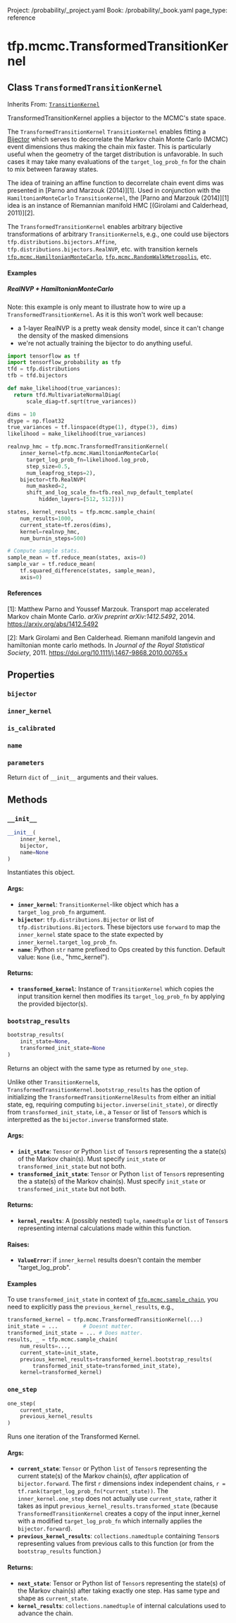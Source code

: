 Project: /probability/_project.yaml
Book: /probability/_book.yaml
page_type: reference
<div itemscope itemtype="http://developers.google.com/ReferenceObject">
<meta itemprop="name" content="tfp.mcmc.TransformedTransitionKernel" />
<meta itemprop="property" content="bijector"/>
<meta itemprop="property" content="inner_kernel"/>
<meta itemprop="property" content="is_calibrated"/>
<meta itemprop="property" content="name"/>
<meta itemprop="property" content="parameters"/>
<meta itemprop="property" content="__init__"/>
<meta itemprop="property" content="bootstrap_results"/>
<meta itemprop="property" content="one_step"/>
</div>

# tfp.mcmc.TransformedTransitionKernel

## Class `TransformedTransitionKernel`

Inherits From: [`TransitionKernel`](../../tfp/mcmc/TransitionKernel.md)

TransformedTransitionKernel applies a bijector to the MCMC's state space.

The `TransformedTransitionKernel` `TransitionKernel` enables fitting
a [Bijector](
https://www.tensorflow.org/api_docs/python/tf/distributions/bijectors/Bijector)
which serves to decorrelate the Markov chain Monte Carlo (MCMC)
event dimensions thus making the chain mix faster. This is
particularly useful when the geometry of the target distribution is
unfavorable. In such cases it may take many evaluations of the
`target_log_prob_fn` for the chain to mix between faraway states.

The idea of training an affine function to decorrelate chain event dims was
presented in [Parno and Marzouk (2014)][1]. Used in conjunction with the
`HamiltonianMonteCarlo` `TransitionKernel`, the [Parno and Marzouk (2014)][1]
idea is an instance of Riemannian manifold HMC [(Girolami and Calderhead,
2011)][2].

The `TransformedTransitionKernel` enables arbitrary bijective transformations
of arbitrary `TransitionKernel`s, e.g., one could use bijectors
`tfp.distributions.bijectors.Affine`,
`tfp.distributions.bijectors.RealNVP`, etc. with transition kernels
<a href="../../tfp/mcmc/HamiltonianMonteCarlo.md"><code>tfp.mcmc.HamiltonianMonteCarlo</code></a>, <a href="../../tfp/mcmc/RandomWalkMetropolis.md"><code>tfp.mcmc.RandomWalkMetropolis</code></a>,
etc.

#### Examples

##### RealNVP + HamiltonianMonteCarlo

Note: this example is only meant to illustrate how to wire up a
`TransformedTransitionKernel`. As it is this won't work well because:
* a 1-layer RealNVP is a pretty weak density model, since it can't change the
density of the masked dimensions
* we're not actually training the bijector to do anything useful.

```python
import tensorflow as tf
import tensorflow_probability as tfp
tfd = tfp.distributions
tfb = tfd.bijectors

def make_likelihood(true_variances):
  return tfd.MultivariateNormalDiag(
      scale_diag=tf.sqrt(true_variances))

dims = 10
dtype = np.float32
true_variances = tf.linspace(dtype(1), dtype(3), dims)
likelihood = make_likelihood(true_variances)

realnvp_hmc = tfp.mcmc.TransformedTransitionKernel(
    inner_kernel=tfp.mcmc.HamiltonianMonteCarlo(
      target_log_prob_fn=likelihood.log_prob,
      step_size=0.5,
      num_leapfrog_steps=2),
    bijector=tfb.RealNVP(
      num_masked=2,
      shift_and_log_scale_fn=tfb.real_nvp_default_template(
          hidden_layers=[512, 512])))

states, kernel_results = tfp.mcmc.sample_chain(
    num_results=1000,
    current_state=tf.zeros(dims),
    kernel=realnvp_hmc,
    num_burnin_steps=500)

# Compute sample stats.
sample_mean = tf.reduce_mean(states, axis=0)
sample_var = tf.reduce_mean(
    tf.squared_difference(states, sample_mean),
    axis=0)
```

#### References

[1]: Matthew Parno and Youssef Marzouk. Transport map accelerated Markov chain
     Monte Carlo. _arXiv preprint arXiv:1412.5492_, 2014.
     https://arxiv.org/abs/1412.5492

[2]: Mark Girolami and Ben Calderhead. Riemann manifold langevin and
     hamiltonian monte carlo methods. In _Journal of the Royal Statistical
     Society_, 2011. https://doi.org/10.1111/j.1467-9868.2010.00765.x

## Properties

<h3 id="bijector"><code>bijector</code></h3>



<h3 id="inner_kernel"><code>inner_kernel</code></h3>



<h3 id="is_calibrated"><code>is_calibrated</code></h3>



<h3 id="name"><code>name</code></h3>



<h3 id="parameters"><code>parameters</code></h3>

Return `dict` of ``__init__`` arguments and their values.



## Methods

<h3 id="__init__"><code>__init__</code></h3>

``` python
__init__(
    inner_kernel,
    bijector,
    name=None
)
```

Instantiates this object.

#### Args:

* <b>`inner_kernel`</b>: `TransitionKernel`-like object which has a
    `target_log_prob_fn` argument.
* <b>`bijector`</b>: `tfp.distributions.Bijector` or list of
    `tfp.distributions.Bijector`s. These bijectors use `forward` to map the
    `inner_kernel` state space to the state expected by
    `inner_kernel.target_log_prob_fn`.
* <b>`name`</b>: Python `str` name prefixed to Ops created by this function.
    Default value: `None` (i.e., "hmc_kernel").


#### Returns:

* <b>`transformed_kernel`</b>: Instance of `TransitionKernel` which copies the input
    transition kernel then modifies its `target_log_prob_fn` by applying the
    provided bijector(s).

<h3 id="bootstrap_results"><code>bootstrap_results</code></h3>

``` python
bootstrap_results(
    init_state=None,
    transformed_init_state=None
)
```

Returns an object with the same type as returned by `one_step`.

Unlike other `TransitionKernel`s,
`TransformedTransitionKernel.bootstrap_results` has the option of
initializing the `TransformedTransitionKernelResults` from either an initial
state, eg, requiring computing `bijector.inverse(init_state)`, or
directly from `transformed_init_state`, i.e., a `Tensor` or list
of `Tensor`s which is interpretted as the `bijector.inverse`
transformed state.

#### Args:

* <b>`init_state`</b>: `Tensor` or Python `list` of `Tensor`s representing the a
    state(s) of the Markov chain(s). Must specify `init_state` or
    `transformed_init_state` but not both.
* <b>`transformed_init_state`</b>: `Tensor` or Python `list` of `Tensor`s
    representing the a state(s) of the Markov chain(s). Must specify
    `init_state` or `transformed_init_state` but not both.


#### Returns:

* <b>`kernel_results`</b>: A (possibly nested) `tuple`, `namedtuple` or `list` of
    `Tensor`s representing internal calculations made within this function.


#### Raises:

* <b>`ValueError`</b>: if `inner_kernel` results doesn't contain the member
    "target_log_prob".

#### Examples

To use `transformed_init_state` in context of
<a href="../../tfp/mcmc/sample_chain.md"><code>tfp.mcmc.sample_chain</code></a>, you need to explicitly pass the
`previous_kernel_results`, e.g.,

```python
transformed_kernel = tfp.mcmc.TransformedTransitionKernel(...)
init_state = ...        # Doesnt matter.
transformed_init_state = ... # Does matter.
results, _ = tfp.mcmc.sample_chain(
    num_results=...,
    current_state=init_state,
    previous_kernel_results=transformed_kernel.bootstrap_results(
        transformed_init_state=transformed_init_state),
    kernel=transformed_kernel)
```

<h3 id="one_step"><code>one_step</code></h3>

``` python
one_step(
    current_state,
    previous_kernel_results
)
```

Runs one iteration of the Transformed Kernel.

#### Args:

* <b>`current_state`</b>: `Tensor` or Python `list` of `Tensor`s
    representing the current state(s) of the Markov chain(s),
    _after_ application of `bijector.forward`. The first `r`
    dimensions index independent chains,
    `r = tf.rank(target_log_prob_fn(*current_state))`. The
    `inner_kernel.one_step` does not actually use `current_state`,
    rather it takes as input
    `previous_kernel_results.transformed_state` (because
    `TransformedTransitionKernel` creates a copy of the input
    inner_kernel with a modified `target_log_prob_fn` which
    internally applies the `bijector.forward`).
* <b>`previous_kernel_results`</b>: `collections.namedtuple` containing `Tensor`s
    representing values from previous calls to this function (or from the
    `bootstrap_results` function.)


#### Returns:

* <b>`next_state`</b>: Tensor or Python list of `Tensor`s representing the state(s)
    of the Markov chain(s) after taking exactly one step. Has same type and
    shape as `current_state`.
* <b>`kernel_results`</b>: `collections.namedtuple` of internal calculations used to
    advance the chain.



